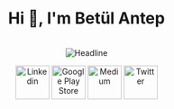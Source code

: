 <h1 align="center">Hi 👋, I'm Betül Antep</h1>
<br/>
<div align=center>
  <img src="https://readme-typing-svg.herokuapp.com?font=Kalam&size=35&color=30DC72&center=true&vCenter=true&width=600&height=100&lines=I'm+a+Jr.Android+Developer;I'm+a+Computer+Engineer" alt="Headline" />
</div>

<p align="center">
<a href="https://linkedin.com/in/betulantep" target="blank"><img src="https://img.icons8.com/nolan/344/2AF598/009EFD/linkedin.png" alt="Linkedin" width="60"/></a>
<a href="https://play.google.com/store/apps/developer?id=Bet%C3%BCl+Antep" target="blank"><img src="https://img.icons8.com/nolan/344/2AF598/009EFD/google-play.png" alt="Google Play Store" width="60"/></a>
<a href="https://medium.com/@betulantep" target="blank"><img src="https://img.icons8.com/nolan/344/2AF598/009EFD/medium-new.png" alt="Medium" width="60"/></a>
<a href="https://twitter.com/betulantep" target="blank"><img src="https://img.icons8.com/nolan/344/2AF598/009EFD/twitter-squared.png" alt="Twitter" width="60"/></a>
</p>

